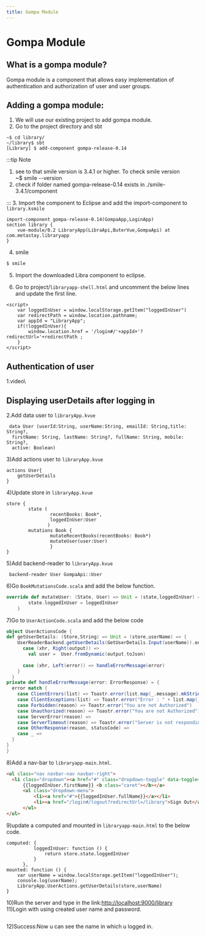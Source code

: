 ```yaml
---
title: Gompa Module
---
```


# Gompa Module


## What is a gompa module?


Gompa module is a component that allows easy implementation of authentication and authorization of user and user groups. 


## Adding a gompa module:


1. We will use our existing project to add gompa module.
2. Go to the project directory and sbt
```
~$ cd library/
~/library$ sbt
[Library] $ add-component gompa-release-0.14
```
:::tip Note
1. see to that smile version is 3.4.1 or higher.
To check smile version\
~$ smile --version
2. check if folder named gompa-release-0.14 exists in ./smile-3.4.1/component

:::
3.	Import the component to Eclipse and add the import-component to `library.ksmile`
```
import-component gompa-release-0.14(GompaApp,LoginApp)
section library {
	vue-module/0.2 LibraryApp(LibraApi,ButerVue,GompaApi) at com.metastay.libraryapp
}
```
4.	smile 

```bash
$ smile
```

5.	Import the downloaded Libra component to eclipse.

6. Go to project/`libraryapp-shell.html` and uncomment the below lines and update the first line. 
```
<script>
    var loggedInUser = window.localStorage.getItem("loggedInUser")
    var redirectPath = window.location.pathname;
    var appId = "LibraryApp";
    if(!loggedInUser){
        window.location.href = '/login#/'+appId+'?redirectUrl='+redirectPath ;
    }
</script>
```
## Authentication of user
1.video\
## Displaying userDetails after logging in
2.Add data user to `libraryApp.kvue`
```
 data User (userId:String, userName:String, emailId: String,title: String?,
  firstName: String, lastName: String?, fullName: String, mobile: String?, 
  active: Boolean)
 ```
3)Add actions user to `libraryApp.kvue`
```
actions User{
	getUserDetails
}
```
4)Update store in `libraryApp.kvue`
```
store {
        state (
                recentBooks: Book*,
                loggedInUser:User
               )
		mutations Book {
                mutateRecentBooks(recentBooks: Book*)
                mutateUser(user:User)
        		}
}
```
5)Add backend-reader to `libraryApp.kvue`
```
 backend-reader User GompaApi::User
```
6)Go `BookMutationsCode.scala` and add the below function.
```scala
override def mutateUser: (State, User) => Unit = (state,loggedInUser) => {
        state.loggedInUser = loggedInUser
    }
```
7)Go to `UserActionCode.scala` and add the below code
```scala
object UserActionsCode {
def getUserDetails: (Store,String) => Unit = (store,userName) => {
	UserReaderBackend.getUserDetails(GetUserDetails.Input(userName)).onSuccess {
      case (xhr, Right(output)) =>
        val user =  User.fromDynamic(output.toJson)
       
      case (xhr, Left(error)) => handleErrorMessage(error)
    }
  }
private def handleErrorMessage(error: ErrorResponse) = {
  error match {
    case ClientErrors(list) => Toastr.error(list.map(_.message).mkString("\n"))
    case ClientExceptions(list) => Toastr.error("Error : " + list.map(_.message).mkString("\n"))
    case Forbidden(reason) => Toastr.error("You are not Authorized")
    case Unauthorized(reason) => Toastr.error("You are not Authorized")
    case ServerError(reason) =>
    case ServerTimeout(reason) => Toastr.error("Server is not responding; Try again later")
    case OtherResponse(reason, statusCode) =>
    case _ =>
  }
}
}
```
8)Add a nav-bar to `libraryapp-main.html`.
```html
<ul class="nav navbar-nav navbar-right">
  <li class="dropdown"><a href="#" class="dropdown-toggle" data-toggle="dropdown">Hello
      {{loggedInUser.firstName}} <b class="caret"></b></a>
      <ul class="dropdown-menu">
          <li><a href="#">{{loggedInUser.fullName}}</a></li>
          <li><a href="/login#/logout?redirectUrl=/library">Sign Out</a></li>
      </ul>
</ul>
```
9)update a computed and mounted in `libraryapp-main.html` to the below code.
```
computed: {
          loggedInUser: function () {
              return store.state.loggedInUser
          }
      },
mounted: function () {
    var userName = window.localStorage.getItem("loggedInUser");
    console.log(userName);
    LibraryApp.UserActions.getUserDetails(store,userName)
}
```
10)Run the server and type in the link:[http://localhost:9000/library](http://localhost:9000/library)\
11)Login with using created user name and password.

<img :src="$withBase('/training/login_img.png')"/>

12)Success:Now u can see the name in which u logged in.
<img :src="$withBase('/training/logged_page.png')"/>